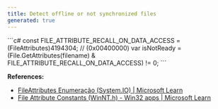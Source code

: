 ```yaml
---
title: Detect offline or not synchronized files
generated: true
---
```


<div markdown="1" class="ans">
```c#
const FILE_ATTRIBUTE_RECALL_ON_DATA_ACCESS
    = (FileAttributes)4194304; // (0x00400000)
var isNotReady = (File.GetAttributes(filename)
    & FILE_ATTRIBUTE_RECALL_ON_DATA_ACCESS) != 0;
```
</div>

**References:**
- [FileAttributes Enumeração (System.IO) \| Microsoft Learn](https://learn.microsoft.com/pt-br/dotnet/api/system.io.fileattributes?view=net-7.0)
- [File Attribute Constants (WinNT.h) - Win32 apps \| Microsoft Learn](https://learn.microsoft.com/en-us/windows/win32/fileio/file-attribute-constants)
